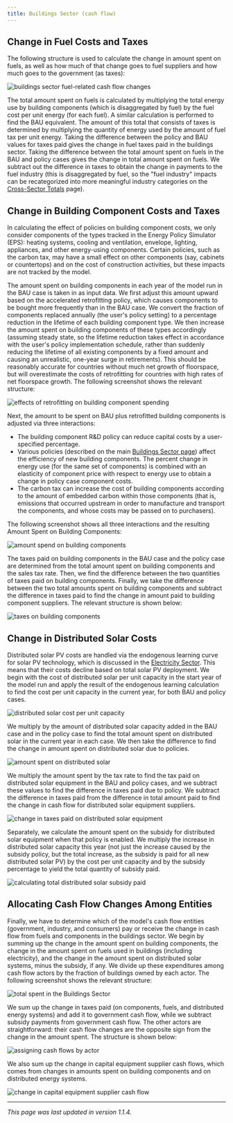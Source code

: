 ```yaml
---
title: Buildings Sector (cash flow)
---
```

## Change in Fuel Costs and Taxes

The following structure is used to calculate the change in amount spent on fuels, as well as how much of that change goes to fuel suppliers and how much goes to the government (as taxes):

![buildings sector fuel-related cash flow changes](/img/buildings-sector-cash-Fuels.png)

The total amount spent on fuels is calculated by multiplying the total energy use by building components (which is disaggregated by fuel) by the fuel cost per unit energy (for each fuel).  A similar calculation is performed to find the BAU equivalent.  The amount of this total that consists of taxes is determined by multiplying the quantity of energy used by the amount of fuel tax per unit energy.  Taking the difference between the policy and BAU values for taxes paid gives the change in fuel taxes paid in the buildings sector.  Taking the difference between the total amount spent on fuels in the BAU and policy cases gives the change in total amount spent on fuels.  We subtract out the difference in taxes to obtain the change in payments to the fuel industry (this is disaggregated by fuel, so the "fuel industry" impacts can be recategorized into more meaningful industry categories on the [Cross-Sector Totals](cross-sector-totals) page).

## Change in Building Component Costs and Taxes

In calculating the effect of policies on building component costs, we only consider components of the types tracked in the Energy Policy Simulator (EPS): heating systems, cooling and ventilation, envelope, lighting, appliances, and other energy-using components.  Certain policies, such as the carbon tax, may have a small effect on other components (say, cabinets or countertops) and on the cost of construction activities, but these impacts are not tracked by the model.

The amount spent on building components in each year of the model run in the BAU case is taken in as input data.  We first adjust this amount upward based on the accelerated retrofitting policy, which causes components to be bought more frequently than in the BAU case.  We convert the fraction of components replaced annually (the user's policy setting) to a percentage reduction in the lifetime of each building component type.  We then increase the amount spent on building components of these types accordingly (assuming steady state, so the lifetime reduction takes effect in accordance with the user's policy implementation schedule, rather than suddenly reducing the lifetime of all existing components by a fixed amount and causing an unrealistic, one-year surge in retirements).  This should be reasonably accurate for countries without much net growth of floorspace, but will overestimate the costs of retrofitting for countries with high rates of net floorspace growth.  The following screenshot shows the relevant structure:

![effects of retrofitting on building component spending](/img/buildings-sector-cash-Retrofitting.png)

Next, the amount to be spent on BAU plus retrofitted building components is adjusted via three interactions:

* The building component R&D policy can reduce capital costs by a user-specified percentage.
* Various policies (described on the main [Buildings Sector page](buildings-sector-main)) affect the efficiency of new building components.  The percent change in energy use (for the same set of components) is combined with an elasticity of component price with respect to energy use to obtain a change in policy case component costs.
* The carbon tax can increase the cost of building components according to the amount of embedded carbon within those components (that is, emissions that occurred upstream in order to manufacture and transport the components, and whose costs may be passed on to purchasers).

The following screenshot shows all three interactions and the resulting Amount Spent on Building Components:

![amount spend on building components](/img/buildings-sector-cash-AmtSpentOnCpts.png)

The taxes paid on building components in the BAU case and the policy case are determined from the total amount spent on building components and the sales tax rate.  Then, we find the difference between the two quantities of taxes paid on building components.  Finally, we take the difference between the two total amounts spent on building components and subtract the difference in taxes paid to find the change in amount paid to building component suppliers.  The relevant structure is shown below:

![taxes on building components](/img/buildings-sector-cash-CptsTaxes.png)

## Change in Distributed Solar Costs

Distributed solar PV costs are handled via the endogenous learning curve for solar PV technology, which is discussed in the [Electricity Sector](electricity-sector-main).  This means that their costs decline based on total solar PV deployment.  We begin with the cost of distributed solar per unit capacity in the start year of the model run and apply the result of the endogenous learning calculation to find the cost per unit capacity in the current year, for both BAU and policy cases.

![distributed solar cost per unit capacity](/img/buildings-sector-cash-DistSolarCostPerCap.png)

We multiply by the amount of distributed solar capacity added in the BAU case and in the policy case to find the total amount spent on distributed solar in the current year in each case.  We then take the difference to find the change in amount spent on distributed solar due to policies.

![amount spent on distributed solar](/img/buildings-sector-cash-AmtSpentDistSolar.png)

We multiply the amount spent by the tax rate to find the tax paid on distributed solar equipment in the BAU and policy cases, and we subtract these values to find the difference in taxes paid due to policy.  We subtract the difference in taxes paid from the difference in total amount paid to find the change in cash flow for distributed solar equipment suppliers.

![change in taxes paid on distributed solar equipment](/img/buildings-sector-cash-DistSolarTaxes.png)

Separately, we calculate the amount spent on the subsidy for distributed solar equipment when that policy is enabled.  We multiply the increase in distributed solar capacity this year (not just the increase caused by the subsidy policy, but the total increase, as the subsidy is paid for all new distributed solar PV) by the cost per unit capacity and by the subsidy percentage to yield the total quantity of subsidy paid.

![calculating total distributed solar subsidy paid](/img/buildings-sector-cash-DistSolarSubsidy.png)

## Allocating Cash Flow Changes Among Entities

Finally, we have to determine which of the model's cash flow entities (government, industry, and consumers) pay or receive the change in cash flow from fuels and components in the buildings sector.  We begin by summing up the change in the amount spent on building components, the change in the amount spent on fuels used in buildings (including electricity), and the change in the amount spent on distributed solar systems, minus the subsidy, if any.  We divide up these expenditures among cash flow actors by the fraction of buildings owned by each actor.  The following screenshot shows the relevant structure:

![total spent in the Buildings Sector](/img/buildings-sector-cash-TotalSpent.png)

We sum up the change in taxes paid (on components, fuels, and distributed energy systems) and add it to government cash flow, while we subtract subsidy payments from government cash flow.  The other actors are straightforward: their cash flow changes are the opposite sign from the change in the amount spent.  The structure is shown below:

![assigning cash flows by actor](/img/buildings-sector-cash-AssigningCashFlows.png)

We also sum up the change in capital equipment supplier cash flows, which comes from changes in amounts spent on building components and on distributed energy systems.

![change in capital equipment supplier cash flow](/img/buildings-sector-cash-CapEqptSuppliersTot.png)

---
*This page was last updated in version 1.1.4.*
